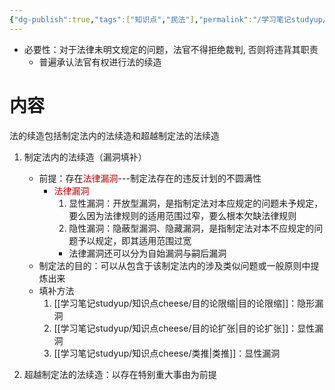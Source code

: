 ```yaml
---
{"dg-publish":true,"tags":["知识点","民法"],"permalink":"/学习笔记studyup/知识点cheese/民法的续造/","dgPassFrontmatter":true,"created":"2024-07-16T10:07:20.179+08:00","updated":"2024-10-26T19:33:32.022+08:00"}
---
```


- 必要性：对于法律未明文规定的问题，法官不得拒绝裁判, 否则将违背其职责
	- 普遍承认法官有权进行法的续造
# 内容
法的续造包括制定法内的法续造和超越制定法的法续造
1. 制定法内的法续造（漏洞填补）
	- 前提：存在<font color="#c00000">法律漏洞</font>---制定法存在的违反计划的不圆满性
		- <font color="#c00000">法律漏洞</font>
			1. 显性漏洞：开放型漏洞，是指制定法对本应规定的问题未予规定，要么因为法律规则的适用范围过窄，要么根本欠缺法律规则
			2. 隐性漏洞：隐蔽型漏洞、隐藏漏洞，是指制定法对本不应规定的问题予以规定，即其适用范围过宽
			- 法律漏洞还可以分为自始漏洞与嗣后漏洞
	- 制定法的目的：可以从包含于该制定法内的涉及类似问题或一般原则中提炼出来
	- 填补方法
		1. [[学习笔记studyup/知识点cheese/目的论限缩\|目的论限缩]]：隐形漏洞
		2. [[学习笔记studyup/知识点cheese/目的论扩张\|目的论扩张]]：显性漏洞
		3. [[学习笔记studyup/知识点cheese/类推\|类推]]：显性漏洞
			
2. 超越制定法的法续造：以存在特别重大事由为前提